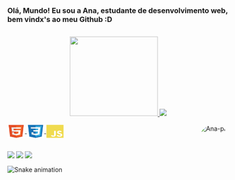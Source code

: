 ### Olá, Mundo! Eu sou a Ana, estudante de desenvolvimento web, bem vindx's ao meu Github :D 

##
<div align="center">
  <a href="https://github.com/anacirqueira">
  <img height="180em" width="200em" src="https://github-readme-stats-sigma-five.vercel.app/api?username=anacirqueira&show_icons=true&theme=dracula&include_all_commits=true&count_private=true"/>
  <img height="180em" src="https://github-readme-stats.vercel.app/api/top-langs/?username=anacirqueira&layout=compact&langs_count=7&theme=dracula"/>
</div>
  <div style="display: inline_block"><br>
  <img align="center" alt="Ana-HTML" height="30" width="40" src="https://raw.githubusercontent.com/devicons/devicon/master/icons/html5/html5-original.svg">
  <img align="center" alt="Ana-CSS" height="30" width="40" src="https://raw.githubusercontent.com/devicons/devicon/master/icons/css3/css3-original.svg">
  <img align="center" alt="Ana-Js" height="30" width="40" src="https://raw.githubusercontent.com/devicons/devicon/master/icons/javascript/javascript-plain.svg">
  <img align="right" alt="Ana-pic" height="150" style="border-radius:50px;" src="https://media.discordapp.net/attachments/763971090128175107/944342953135079464/ezgif.com-gif-maker.gif">
</div>
  
   ##
  
  <div> 
  <a href="https://instagram.com/ana_cirqueira_" target="_blank"><img src="https://img.shields.io/badge/-Instagram-%23E4405F?style=for-the-badge&logo=instagram&logoColor=white" target="_blank"></a>
  <a href = "mailto:cirqueiraana6@gmail.com"><img src="https://img.shields.io/badge/-Gmail-%23333?style=for-the-badge&logo=gmail&logoColor=white" target="_blank"></a>
  <a href="https://www.linkedin.com/in/ana-cirqueira-1b428b200/" target="_blank"><img src="https://img.shields.io/badge/-LinkedIn-%230077B5?style=for-the-badge&logo=linkedin&logoColor=white" target="_blank"></a> 
 
  ![Snake animation](https://github.com/anacirqueira/anacirqueira/blob/output/github-contribution-grid-snake.svg)
 
</div>
